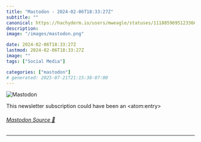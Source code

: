 ```yaml
---
title: "Mastodon - 2024-02-06T18:33:27Z"
subtitle: ""
canonical: https://hachyderm.io/users/mweagle/statuses/111885969512336677
description:
image: "/images/mastodon.png"

date: 2024-02-06T18:33:27Z
lastmod: 2024-02-06T18:33:27Z
image: ""
tags: ["Social Media"]

categories: ["mastodon"]
# generated: 2025-07-21T21:15:38-07:00
---
```

![Mastodon](/images/mastodon.png)

<p>This newsletter subscription could have been an &lt;atom:entry&gt;</p>


###### [Mastodon Source 🐘](https://hachyderm.io/@mweagle/111885969512336677)

___
